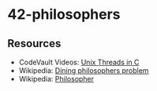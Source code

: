 # 42-philosophers

## Resources

* CodeVault Videos: [Unix Threads in C](https://youtube.com/playlist?list=PLfqABt5AS4FmuQf70psXrsMLEDQXNkLq2)
* Wikipedia: [Dining philosophers problem](https://en.wikipedia.org/wiki/Dining_philosophers_problem)
* Wikipedia: [Philosopher](https://en.wikipedia.org/wiki/Philosopher)
